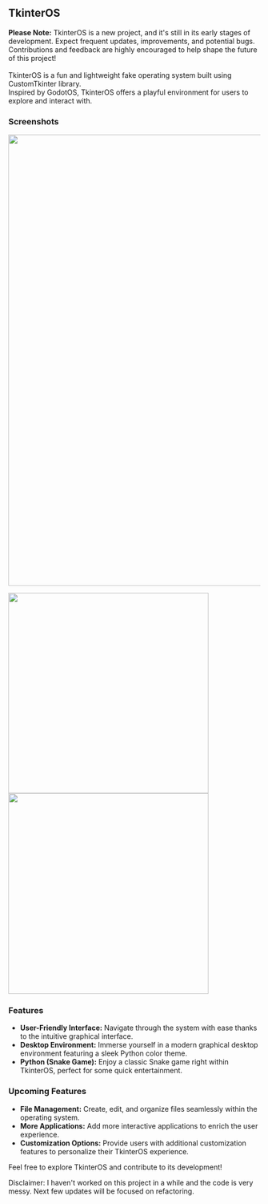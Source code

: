 ## TkinterOS
**Please Note:** TkinterOS is a new project, and it's still in its early stages of development. Expect frequent updates, improvements, and potential bugs. Contributions and feedback are highly encouraged to help shape the future of this project!
<br>
<br>
TkinterOS is a fun and lightweight fake operating system built using CustomTkinter library. 
<br>
Inspired by GodotOS, TkinterOS offers a playful environment for users to explore and interact with.

### Screenshots

<img src="https://github.com/Tamzuu/TkinterOS/assets/10380019/b97056fe-8ff8-47ca-9f87-b81227f95ff1" width="900">
<p float="left">
    <img src="https://github.com/Tamzuu/TkinterOS/assets/10380019/7d624d7f-da08-481b-8c5b-de8bc888265d" width="400">
    <img src="https://github.com/Tamzuu/TkinterOS/assets/10380019/df493b0c-55b4-4a74-9966-430997d429b6" width="400">
</p>

### Features
- **User-Friendly Interface:** Navigate through the system with ease thanks to the intuitive graphical interface.
- **Desktop Environment:** Immerse yourself in a modern graphical desktop environment featuring a sleek Python color theme.
- **Python (Snake Game):** Enjoy a classic Snake game right within TkinterOS, perfect for some quick entertainment.


### Upcoming Features
- **File Management:** Create, edit, and organize files seamlessly within the operating system.
- **More Applications:** Add more interactive applications to enrich the user experience.
- **Customization Options:** Provide users with additional customization features to personalize their TkinterOS experience.

Feel free to explore TkinterOS and contribute to its development!

Disclaimer: I haven't worked on this project in a while and the code is very messy. Next few updates will be focused on refactoring.
